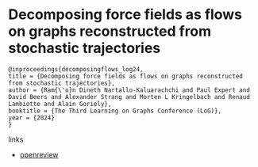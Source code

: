 # Decomposing force fields as flows on graphs reconstructed from stochastic trajectories

```
@inproceedings{decomposingflows_log24,
title = {Decomposing force fields as flows on graphs reconstructed from stochastic trajectories},
author = {Ram{\'o}n Dineth Nartallo-Kaluarachchi and Paul Expert and David Beers and Alexander Strang and Morten L Kringelbach and Renaud Lambiotte and Alain Goriely},
booktitle = {The Third Learning on Graphs Conference (LoG)},
year = {2024}
}
```

links
- [openreview](https://openreview.net/forum?id=fefy4QgTzI)
